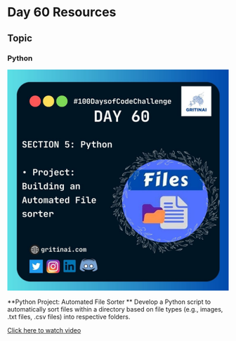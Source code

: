# Day 60 Resources

## Topic

### Python

![100 days of code Day 60](https://github.com/GritinAI/100daysofcode2.0/blob/main/Images/Day60.jpg)

**Python Project: Automated File Sorter **
Develop a Python script to automatically sort files within a directory based on file types (e.g., images,  .txt files, .csv files) into respective folders.


[Click here to watch video](https://youtu.be/gs0FNQR0njI?si=fnJWZkuAt9stnzxZ)





